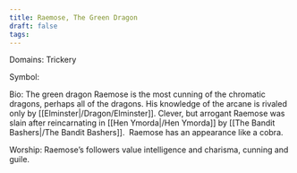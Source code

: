 ```yaml
---
title: Raemose, The Green Dragon
draft: false
tags:
---
```

Domains: Trickery

Symbol:  

Bio: The green dragon Raemose is the most cunning of the chromatic dragons, perhaps all of the dragons. His knowledge of the arcane is rivaled only by [[Elminster|/Dragon/Elminster]]. Clever, but arrogant Raemose was slain after reincarnating in [[Hen Ymorda|/Hen Ymorda]] by [[The Bandit Bashers|/The Bandit Bashers]].  Raemose has an appearance like a cobra. 

Worship: Raemose’s followers value intelligence and charisma, cunning and guile.
